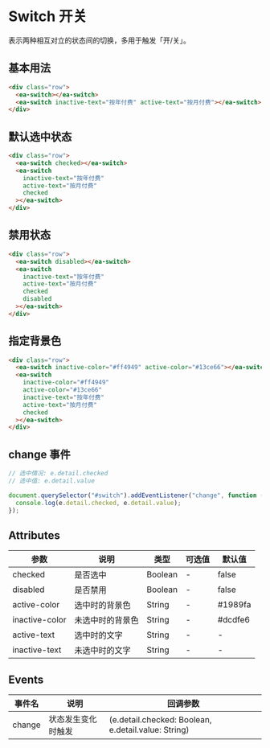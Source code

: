 <script setup>
import { onMounted } from 'vue'

onMounted(() => {
  import('../index.js')
  import('./index.scss')

  document.querySelector('#switch').addEventListener('change', function(e){ 
    console.log(e.detail.checked, e.detail.value)
  })
})
</script>

# Switch 开关

表示两种相互对立的状态间的切换，多用于触发「开/关」。

## 基本用法

<div class="row">
  <ea-switch></ea-switch>
  <ea-switch inactive-text="按年付费" active-text="按月付费"></ea-switch>
</div>

```html
<div class="row">
  <ea-switch></ea-switch>
  <ea-switch inactive-text="按年付费" active-text="按月付费"></ea-switch>
</div>
```

## 默认选中状态

<div class="row">
  <ea-switch checked></ea-switch>
  <ea-switch inactive-text="按年付费" active-text="按月付费" checked></ea-switch>
</div>

```html
<div class="row">
  <ea-switch checked></ea-switch>
  <ea-switch
    inactive-text="按年付费"
    active-text="按月付费"
    checked
  ></ea-switch>
</div>
```

## 禁用状态

<div class="row">
  <ea-switch disabled></ea-switch>
  <ea-switch inactive-text="按年付费" active-text="按月付费" checked disabled></ea-switch>
</div>

```html
<div class="row">
  <ea-switch disabled></ea-switch>
  <ea-switch
    inactive-text="按年付费"
    active-text="按月付费"
    checked
    disabled
  ></ea-switch>
</div>
```

## 指定背景色

<div class="row">
  <ea-switch inactive-color="#ff4949" active-color="#13ce66"></ea-switch>
  <ea-switch inactive-color="#ff4949" active-color="#13ce66" inactive-text="按年付费" active-text="按月付费" checked></ea-switch>
</div>

```html
<div class="row">
  <ea-switch inactive-color="#ff4949" active-color="#13ce66"></ea-switch>
  <ea-switch
    inactive-color="#ff4949"
    active-color="#13ce66"
    inactive-text="按年付费"
    active-text="按月付费"
    checked
  ></ea-switch>
</div>
```

## change 事件

<div class="row left">
  <ea-switch inactive-text="按年付费" active-text="按月付费" id="switch"></ea-switch>
</div>

```js
// 选中情况: e.detail.checked
// 选中值: e.detail.value

document.querySelector("#switch").addEventListener("change", function (e) {
  console.log(e.detail.checked, e.detail.value);
});
```

## Attributes

| 参数           | 说明             | 类型    | 可选值 | 默认值                                                                       |
| -------------- | ---------------- | ------- | ------ | ---------------------------------------------------------------------------- |
| checked        | 是否选中         | Boolean | -      | false                                                                        |
| disabled       | 是否禁用         | Boolean | -      | false                                                                        |
| active-color   | 选中时的背景色   | String  | -      | <span class="color-picker" style="background-color: #409eff;"></span>#1989fa |
| inactive-color | 未选中时的背景色 | String  | -      | <span class="color-picker" style="background-color: #dcdfe6;"></span>#dcdfe6 |
| active-text    | 选中时的文字     | String  | -      | -                                                                            |
| inactive-text  | 未选中时的文字   | String  | -      | -                                                                            |

## Events

| 事件名 | 说明               | 回调参数                                            |
| ------ | ------------------ | --------------------------------------------------- |
| change | 状态发生变化时触发 | (e.detail.checked: Boolean, e.detail.value: String) |
